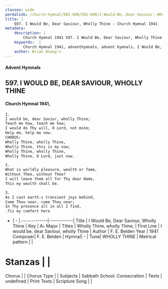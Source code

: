 ```yaml
---
classes: wide
permalink: /church-hymnal/501-600/591-600/I-Would-Be,-Dear-Saviour,-Wholly-Thine/
title: |
    597. I Would Be, Dear Saviour, Wholly Thine - Church Hymnal 1941
metadata:
    description: |
        Church Hymnal 1941 597. I Would Be, Dear Saviour, Wholly Thine.  I would be, dear Savior, wholly Thine; Teach me how, teach me how; I would do Thy will, O Lord, not mine; Help me, help me now. CHORUS: Wholly Thine, wholly Thine, Wholly Thine, this is my vow; Wholly Thine, wholly Thine, Wholly Thine, O Lord, just now. 
    keywords:  |
        Church Hymnal 1941, adventhymnals, advent hymnals, I Would Be, Dear Saviour, Wholly Thine, I would be, dear Saviour, wholly Thine. Wholly Thine, wholly Thine,
    author: Brian Onang'o
---
```


#### Advent Hymnals
## 597. I WOULD BE, DEAR SAVIOUR, WHOLLY THINE
####  Church Hymnal 1941,

```txt
1.
I would be, dear Savior, wholly Thine;
Teach me how, teach me how;
I would do Thy will, O Lord, not mine;
Help me, help me now.
CHORUS:
Wholly Thine, wholly Thine,
Wholly Thine, this is my vow;
Wholly Thine, wholly Thine,
Wholly Thine, O Lord, just now.

2.
What is worldly pleasure, wealth or fame,
Without Thee, without Thee?
I will leave them all for Thy dear Name,
This my wealth shall be.

3.
As I cast earth.s transient joys behind,
Come Thou near, come Thou near;
In Thy presence all in all I find,
.Tis my comfort here

```

- |   -  |
-------------|------------|
Title | I Would Be, Dear Saviour, Wholly Thine |
Key | A♭ Major |
Titles | Wholly Thine, wholly Thine, |
First Line | I would be, dear Saviour, wholly Thine |
Author | F. E. Belden
Year | 1941
Composer| F. E. Belden |
Hymnal|  - |
Tune| WHOLLY THINE |
Metrical pattern | |
# Stanzas |  |
Chorus |  |
Chorus Type |  |
Subjects | Sabbath School: Consecration |
Texts | undefined |
Print Texts | 
Scripture Song |  |
    
